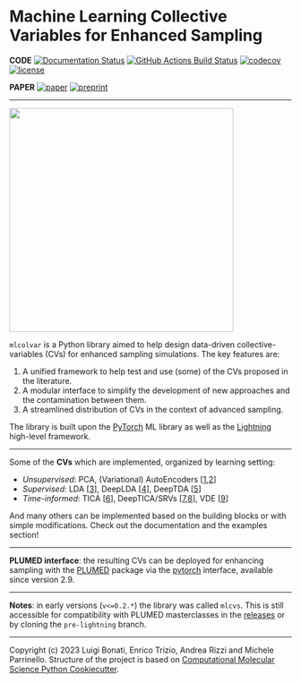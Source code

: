Machine Learning Collective Variables for Enhanced Sampling
=================================================

[//]: # (Badges)
**CODE**  [![Documentation Status](https://readthedocs.org/projects/mlcolvar/badge/?version=latest)](https://mlcolvar.readthedocs.io/en/latest/?badge=latest)
[![GitHub Actions Build Status](https://github.com/luigibonati/mlcolvar/workflows/CI/badge.svg)](https://github.com/luigibonati/mlcolvar/actions?query=workflow%3ACI)
[![codecov](https://codecov.io/gh/luigibonati/mlcolvar/branch/main/graph/badge.svg?token=H01H68KNNG)](https://codecov.io/gh/luigibonati/mlcolvar)
[![license](https://img.shields.io/github/license/luigibonati/mlcolvar)](https://github.com/luigibonati/mlcolvar/blob/main/LICENSE)

**PAPER**  [![paper](https://img.shields.io/badge/doi-10.1063/5.0156343-blue)](https://doi.org/10.1063/5.0156343)
[![preprint](https://img.shields.io/badge/arXiv-2305.19980-red)](https://arxiv.org/abs/2305.19980)

---


<img src="https://raw.githubusercontent.com/luigibonati/mlcolvar/main/docs/images/logo_name_black_big.png" width="400" />


`mlcolvar` is a Python library aimed to help design data-driven collective-variables (CVs) for enhanced sampling simulations. The key features are:

1. A unified framework to help test and use (some) of the CVs proposed in the literature. 
2. A modular interface to simplify the development of new approaches and the contamination between them.
3. A streamlined distribution of CVs in the context of advanced sampling. 

The library is built upon the [PyTorch](https://pytorch.org/) ML library as well as the [Lightning](https://lightning.ai/) high-level framework. 

---

Some of the **CVs** which are implemented, organized by learning setting:
- _Unsupervised_: PCA, (Variational) AutoEncoders [[1](http://dx.doi.org/%2010.1002/jcc.25520),[2](http://dx.doi.org/%2010.1021/acs.jctc.1c00415)]
- _Supervised_: LDA [[3](http://dx.doi.org/10.1021/acs.jpclett.8b00733)], DeepLDA [[4](http://dx.doi.org/%2010.1021/acs.jpclett.0c00535)], DeepTDA [[5](http://dx.doi.org/%2010.1021/acs.jpclett.1c02317)]
- _Time-informed_: TICA [[6](http://dx.doi.org/%2010.1063/1.4811489)], DeepTICA/SRVs [[7](http://dx.doi.org/10.1073/pnas.2113533118),[8](http://dx.doi.org/%2010.1063/1.5092521)], VDE [[9](http://dx.doi.org/10.1103/PhysRevE.97.062412)]

And many others can be implemented based on the building blocks or with simple modifications. Check out the documentation and the examples section!

---

**PLUMED interface**: the resulting CVs can be deployed for enhancing sampling with the [PLUMED](https://www.plumed.org/) package via the [pytorch](https://www.plumed.org/doc-master/user-doc/html/_p_y_t_o_r_c_h__m_o_d_e_l.html>`_) interface, available since version 2.9. 

---

**Notes**: in early versions (`v<=0.2.*`) the library was called `mlcvs`. This is still accessible for compatibility with PLUMED masterclasses in the [releases](https://github.com/luigibonati/mlcolvar/releases) or by cloning the `pre-lightning` branch.

---

Copyright (c) 2023 Luigi Bonati, Enrico Trizio, Andrea Rizzi and Michele Parrinello. 
Structure of the project is based on 
[Computational Molecular Science Python Cookiecutter](https://github.com/molssi/cookiecutter-cms).
